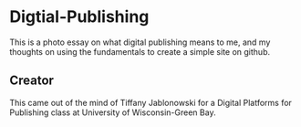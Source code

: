 # Digtial-Publishing
This is a photo essay on what digital publishing means to me, and my thoughts on using the fundamentals to create a simple site on github.
## Creator
This came out of the mind of Tiffany Jablonowski for a Digital Platforms for Publishing class at University of Wisconsin-Green Bay.
